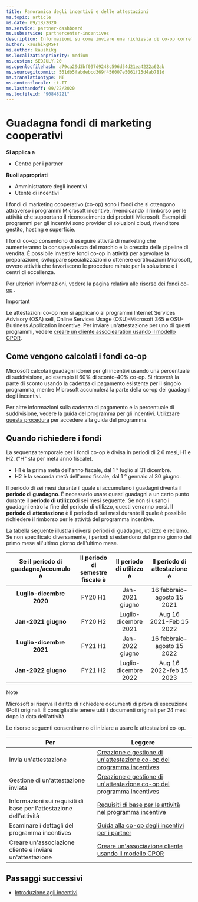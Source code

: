 ```yaml
---
title: Panoramica degli incentivi e delle attestazioni
ms.topic: article
ms.date: 09/18/2020
ms.service: partner-dashboard
ms.subservice: partnercenter-incentives
description: Informazioni su come inviare una richiesta di co-op corretta per gli incentivi organizzando la documentazione, le fatture, le istruzioni e la verifica dell'esecuzione corrette.
author: kaushikgMSFT
ms.author: kaushikg
ms.localizationpriority: medium
ms.custom: SEOJULY.20
ms.openlocfilehash: a79ca29d3bf097d9248c596d54d21ea4222a62ab
ms.sourcegitcommit: 561db5fabdebcd369f456007e5061f15d4ab781d
ms.translationtype: MT
ms.contentlocale: it-IT
ms.lasthandoff: 09/22/2020
ms.locfileid: "90848221"
---
```

# <a name="earn-cooperative-marketing-funds"></a>Guadagna fondi di marketing cooperativi

**Si applica a**

- Centro per i partner

**Ruoli appropriati**

- Amministratore degli incentivi
- Utente di incentivi

I fondi di marketing cooperativo (co-op) sono i fondi che si ottengono attraverso i programmi Microsoft incentive, rivendicando il rimborso per le attività che supportano il riconoscimento dei prodotti Microsoft. Esempi di programmi per gli incentivi sono provider di soluzioni cloud, rivenditore gestito, hosting e superficie.

I fondi co-op consentono di eseguire attività di marketing che aumenteranno la consapevolezza del marchio e la crescita delle pipeline di vendita. È possibile investire fondi co-op in attività per agevolare la preparazione, sviluppare specializzazioni o ottenere certificazioni Microsoft, ovvero attività che favoriscono le procedure mirate per la soluzione e i centri di eccellenza.

Per ulteriori informazioni, vedere la pagina relativa alle [risorse dei fondi co-op](https://partner.microsoft.com/asset/collection/co-op-funds-resources#/) .

>[!Important]
>Le attestazioni co-op non si applicano ai programmi Internet Services Advisory (OSA) sell, Online Services Usage (OSU)-Microsoft 365 e OSU-Business Application incentive. Per inviare un'attestazione per uno di questi programmi, vedere [creare un cliente associearation usando il modello CPOR](submit-osa-claim.md).

## <a name="how-co-op-funds-are-calculated"></a>Come vengono calcolati i fondi co-op

Microsoft calcola i guadagni idonei per gli incentivi usando una percentuale di suddivisione, ad esempio il 60% di sconto-40% co-op. Si riceverà la parte di sconto usando la cadenza di pagamento esistente per il singolo programma, mentre Microsoft accumulerà la parte della co-op dei guadagni degli incentivi.

Per altre informazioni sulla cadenza di pagamento e la percentuale di suddivisione, vedere la guida del programma per gli incentivi. Utilizzare [questa procedura](incentives-determined-your-program-eligibility.md) per accedere alla guida del programma.

## <a name="when-to-claim-your-funds"></a>Quando richiedere i fondi

La sequenza temporale per i fondi co-op è divisa in periodi di 2 6 mesi, H1 e H2. ("H" sta per metà anno fiscale).

- H1 è la prima metà dell'anno fiscale, dal 1 ° luglio al 31 dicembre.
- H2 è la seconda metà dell'anno fiscale, dal 1 ° gennaio al 30 giugno.

Il periodo di sei mesi durante il quale si accumulano i guadagni diventa il **periodo di guadagno**. È necessario usare questi guadagni a un certo punto durante il **periodo di utilizzo**di sei mesi seguente. Se non si usano i guadagni entro la fine del periodo di utilizzo, questi verranno persi. Il **periodo di attestazione** è il periodo di sei mesi durante il quale è possibile richiedere il rimborso per le attività del programma incentive.

La tabella seguente illustra i diversi periodi di guadagno, utilizzo e reclamo. Se non specificato diversamente, i periodi si estendono dal primo giorno del primo mese all'ultimo giorno dell'ultimo mese.

|  Se il periodo di guadagno/accumulo è  |Il periodo di semestre fiscale è  |  Il periodo di utilizzo è  |  Il periodo di attestazione è  |
| :-----------: | :-----------: | :-----------: | :-----------: |
|**Luglio-dicembre 2020**| FY20 H1  |  Jan-2021 giugno  |  16 febbraio-agosto 15 2021  |
|**Jan-2021 giugno** |  FY20 H2  |  Luglio-dicembre 2021  |  Aug 16 2021-Feb 15 2022  |
|**Luglio-dicembre 2021**|  FY21 H1  |  Jan-2022 giugno  |  16 febbraio-agosto 15 2022  |
|**Jan-2022 giugno** |  FY21 H2  |  Luglio-dicembre 2022  |  Aug 16 2022-feb 15 2023  |

>[!NOTE]
>Microsoft si riserva il diritto di richiedere documenti di prova di esecuzione (PoE) originali. È consigliabile tenere tutti i documenti originali per 24 mesi dopo la data dell'attività.

Le risorse seguenti consentiranno di iniziare a usare le attestazioni co-op.

| Per | Leggere |
| ------ | ----------- |
| Invia un'attestazione |  [Creazione e gestione di un'attestazione co-op del programma incentives](create-incentives-claims.md)  |
| Gestione di un'attestazione inviata | [Creazione e gestione di un'attestazione co-op del programma incentives](create-incentives-claims.md)    |
| Informazioni sui requisiti di base per l'attestazione dell'attività | [Requisiti di base per le attività nel programma incentive](core-requirements.md)   |
| Esaminare i dettagli del programma incentives | [Guida alla co-op degli incentivi per i partner](https://assetsprod.microsoft.com/co-op-guidebook.pdf)  |
| Creare un'associazione cliente e inviare un'attestazione | [Creare un'associazione cliente usando il modello CPOR](submit-osa-claim.md)   |

## <a name="next-steps"></a>Passaggi successivi

- [Introduzione agli incentivi](incentives-get-started-intro.md)

